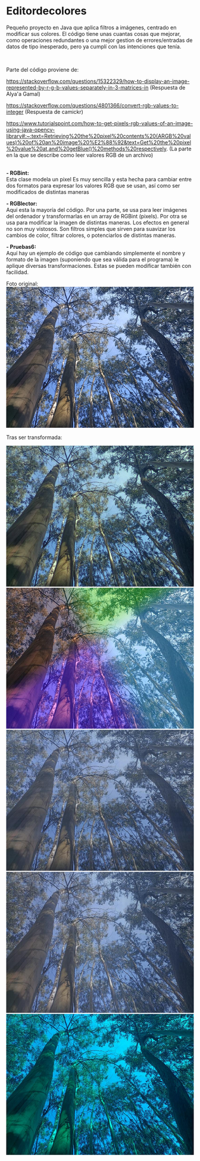 # Editordecolores
Pequeño proyecto en Java que aplica filtros a imágenes, centrado en modificar sus colores. 
El código tiene unas cuantas cosas que mejorar, como operaciones redundantes o una mejor gestion de errores/entradas de datos de tipo inesperado, pero ya cumplí con las intenciones que tenía.



<br />

Parte del código proviene de:

https://stackoverflow.com/questions/15322329/how-to-display-an-image-represented-by-r-g-b-values-separately-in-3-matrices-in
(Respuesta de Alya'a Gamal)


https://stackoverflow.com/questions/4801366/convert-rgb-values-to-integer
(Respuesta de camickr)

https://www.tutorialspoint.com/how-to-get-pixels-rgb-values-of-an-image-using-java-opencv-library#:~:text=Retrieving%20the%20pixel%20contents%20(ARGB%20values)%20of%20an%20image%20%E2%88%92&text=Get%20the%20pixel%20value%20at,and%20getBlue()%20methods%20respectively.
(La parte en la que se describe como leer valores RGB de un archivo)<br />
<br />




**- RGBint:** <br />
Esta clase modela un pixel
Es muy sencilla y esta hecha para cambiar entre dos formatos para expresar los valores RGB que se usan, así como ser modificados de distintas maneras

**- RGBlector:** <br />
Aquí esta la mayoría del código. Por una parte, se usa para leer imágenes del ordenador y transformarlas en un array de RGBint (pixels). Por otra se usa para modificar la imagen de distintas maneras. Los efectos en general no son muy vistosos. Son filtros simples que sirven para suavizar los cambios de color, filtrar colores, o potenciarlos de distintas maneras.


**- Pruebas6:** <br />
Aquí hay un ejemplo de código que cambiando simplemente el nombre y formato de la imagen (suponiendo que sea válida para el programa) le aplique diversas transformaciones. Estas se pueden modificar también con facilidad.<br />


Foto original:
![Im](/foto1.jpg)

Tras ser transformada:

![Im](/foto1-filtro-2D.jpg)
![Im](/foto1-filtro-2D-gradientes.jpg)
![Im](/foto1-filtro-horizontal.jpg)
![Im](/foto1-filtro-vertical.jpg)
![Im](/foto1-sin-rojos.jpg)



